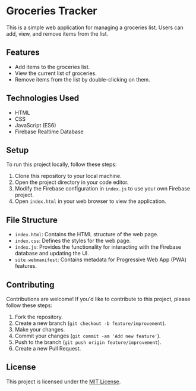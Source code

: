 # Groceries Tracker

This is a simple web application for managing a groceries list. Users can add, view, and remove items from the list.

## Features

- Add items to the groceries list.
- View the current list of groceries.
- Remove items from the list by double-clicking on them.

## Technologies Used

- HTML
- CSS
- JavaScript (ES6)
- Firebase Realtime Database

## Setup

To run this project locally, follow these steps:

1. Clone this repository to your local machine.
2. Open the project directory in your code editor.
3. Modify the Firebase configuration in `index.js` to use your own Firebase project.
4. Open `index.html` in your web browser to view the application.

## File Structure

- `index.html`: Contains the HTML structure of the web page.
- `index.css`: Defines the styles for the web page.
- `index.js`: Provides the functionality for interacting with the Firebase database and updating the UI.
- `site.webmanifest`: Contains metadata for Progressive Web App (PWA) features.

## Contributing

Contributions are welcome! If you'd like to contribute to this project, please follow these steps:

1. Fork the repository.
2. Create a new branch (`git checkout -b feature/improvement`).
3. Make your changes.
4. Commit your changes (`git commit -am 'Add new feature'`).
5. Push to the branch (`git push origin feature/improvement`).
6. Create a new Pull Request.

## License

This project is licensed under the [MIT License](LICENSE).
